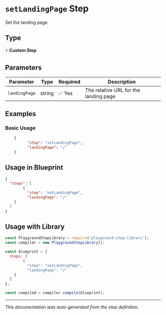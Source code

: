 # `setLandingPage` Step

Set the landing page.

## Type
⚡ **Custom Step**

## Parameters

| Parameter | Type | Required | Description |
|-----------|------|----------|-------------|
| `landingPage` | string | ✅ Yes | The relative URL for the landing page |


## Examples

### Basic Usage
```json
    {
          "step": "setLandingPage",
          "landingPage": "/"
    }
```

## Usage in Blueprint

```json
{
  "steps": [
        {
          "step": "setLandingPage",
          "landingPage": "/"
    }
  ]
}
```

## Usage with Library

```javascript
const PlaygroundStepLibrary = require('playground-step-library');
const compiler = new PlaygroundStepLibrary();

const blueprint = {
  steps: [
        {
          "step": "setLandingPage",
          "landingPage": "/"
    }
  ]
};

const compiled = compiler.compile(blueprint);
```

---

*This documentation was auto-generated from the step definition.*

